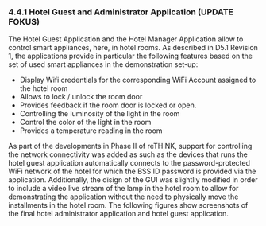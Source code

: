 ### 4.4.1	Hotel Guest and Administrator Application (UPDATE FOKUS)	

The Hotel Guest Application and the Hotel Manager Application allow to control smart appliances, here, in hotel rooms. As described in D5.1 Revision 1, the applications provide in particular the following features based on the set of used smart appliances in the
demonstration set-up:
  * Display Wifi credentials for the corresponding WiFi Account assigned to the hotel room
  * Allows to lock / unlock the room door
  * Provides feedback if the room door is locked or open.
  * Controlling the luminosity of the light in the room
  * Control the color of the light in the room
  * Provides a temperature reading in the room
  
  As part of the developments in Phase II of reTHINK, support for controlling the network connectivity was added as such as the devices that runs the hotel guest application automatically connects to the password-protected WiFi network of the hotel for which the BSS ID password is provided via the application. Additionally, the disign of the GUI was slightliy modified in order to include a video live stream of the lamp in the hotel room to allow for demonstrating the application without the need to physically move the installments in the hotel room.  The following figures show screenshots of the final hotel administrator application and hotel guest application.
  
  
